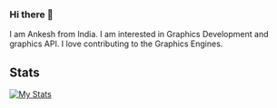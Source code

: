 ### Hi there 👋

<!--
**MightiestGoat/MightiestGoat** is a ✨ _special_ ✨ repository because its `README.md` (this file) appears on your GitHub profile.

Here are some ideas to get you started:

- 🔭 I’m currently working on ...
- 🌱 I’m currently learning ...
- 👯 I’m looking to collaborate on ...
- 🤔 I’m looking for help with ...
- 💬 Ask me about ...
- 📫 How to reach me: ...
- 😄 Pronouns: ...
- ⚡ Fun fact: ...
-->
I am Ankesh from India. I am interested in Graphics Development and graphics API. I love contributing to the Graphics Engines.

## Stats 
[![My Stats](https://www.github-readme-stats.vercel.app/api?username=MightiestGoat)](htttps://github.com/MightiestGoat/github-readme-stats)
